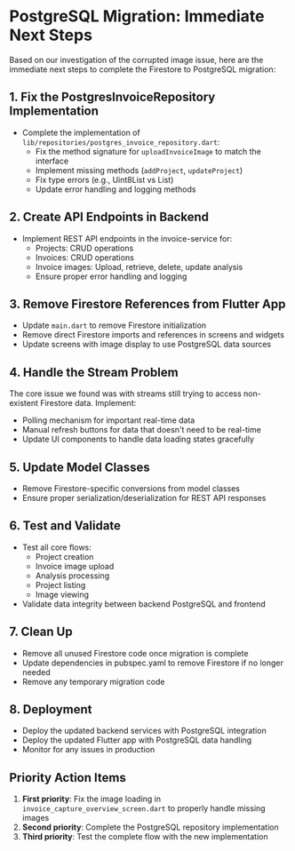 # PostgreSQL Migration: Immediate Next Steps

Based on our investigation of the corrupted image issue, here are the immediate next steps to complete the Firestore to PostgreSQL migration:

## 1. Fix the PostgresInvoiceRepository Implementation

- Complete the implementation of `lib/repositories/postgres_invoice_repository.dart`:
  - Fix the method signature for `uploadInvoiceImage` to match the interface
  - Implement missing methods (`addProject`, `updateProject`)
  - Fix type errors (e.g., Uint8List vs List<int>)
  - Update error handling and logging methods

## 2. Create API Endpoints in Backend

- Implement REST API endpoints in the invoice-service for:
  - Projects: CRUD operations
  - Invoices: CRUD operations
  - Invoice images: Upload, retrieve, delete, update analysis
  - Ensure proper error handling and logging

## 3. Remove Firestore References from Flutter App

- Update `main.dart` to remove Firestore initialization
- Remove direct Firestore imports and references in screens and widgets
- Update screens with image display to use PostgreSQL data sources

## 4. Handle the Stream Problem

The core issue we found was with streams still trying to access non-existent Firestore data. Implement:
- Polling mechanism for important real-time data
- Manual refresh buttons for data that doesn't need to be real-time
- Update UI components to handle data loading states gracefully

## 5. Update Model Classes

- Remove Firestore-specific conversions from model classes
- Ensure proper serialization/deserialization for REST API responses

## 6. Test and Validate

- Test all core flows:
  - Project creation
  - Invoice image upload
  - Analysis processing
  - Project listing
  - Image viewing
- Validate data integrity between backend PostgreSQL and frontend

## 7. Clean Up

- Remove all unused Firestore code once migration is complete
- Update dependencies in pubspec.yaml to remove Firestore if no longer needed
- Remove any temporary migration code

## 8. Deployment

- Deploy the updated backend services with PostgreSQL integration
- Deploy the updated Flutter app with PostgreSQL data handling
- Monitor for any issues in production

## Priority Action Items

1. **First priority**: Fix the image loading in `invoice_capture_overview_screen.dart` to properly handle missing images
2. **Second priority**: Complete the PostgreSQL repository implementation
3. **Third priority**: Test the complete flow with the new implementation 